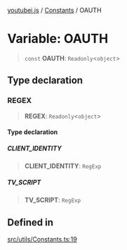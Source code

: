 [youtubei.js](../../../README.md) / [Constants](../README.md) / OAUTH

# Variable: OAUTH

> `const` **OAUTH**: `Readonly`\<`object`\>

## Type declaration

### REGEX

> **REGEX**: `Readonly`\<`object`\>

#### Type declaration

##### CLIENT\_IDENTITY

> **CLIENT\_IDENTITY**: `RegExp`

##### TV\_SCRIPT

> **TV\_SCRIPT**: `RegExp`

## Defined in

[src/utils/Constants.ts:19](https://github.com/LuanRT/YouTube.js/blob/cf09f7bab14fcca99e1f3ae428c7337fea58cfa5/src/utils/Constants.ts#L19)

